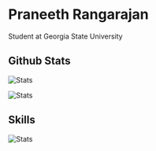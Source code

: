 # Praneeth Rangarajan

Student at Georgia State University

## Github Stats

![Stats](https://github-readme-stats.vercel.app/api?username=rangarajanpraneeth&title_color=cccccc&text_color=777777&icon_color=cccccc&border_color=23272e&bg_color=1e2227&show_icons=true&include_all_commits=true)

![Stats](https://github-readme-stats.vercel.app/api/top-langs/?username=rangarajanpraneeth&layout=compact&title_color=cccccc&text_color=777777&icon_color=cccccc&border_color=23272e&bg_color=1e2227&hide=css,html)

## Skills

![Stats](https://skillicons.dev/icons?i=c,cpp,cs,js,nodejs,py)
